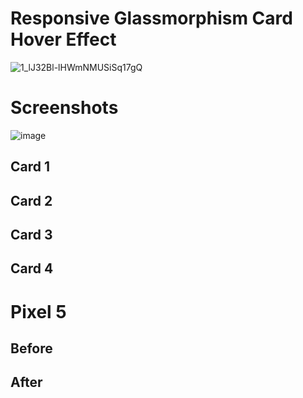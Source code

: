 # Responsive Glassmorphism Card Hover Effect

![1_lJ32Bl-lHWmNMUSiSq17gQ](https://user-images.githubusercontent.com/72864817/171863780-16f7afb7-32a5-4547-a427-23c8a8ed0524.png)

# Screenshots

![image](https://user-images.githubusercontent.com/72864817/176377456-48a525f9-e2a8-41dd-8fad-f622d3f74ab6.png)


## Card 1



## Card 2



## Card 3



## Card 4



# Pixel 5

## Before



## After


